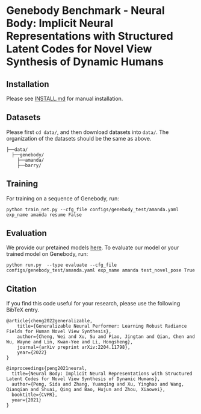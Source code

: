 # Genebody Benchmark - Neural Body: Implicit Neural Representations with Structured Latent Codes for Novel View Synthesis of Dynamic Humans

## Installation

Please see [INSTALL.md](INSTALL.md) for manual installation.

## Datasets
Please first `cd data/`, and then download datasets into `data/`. The organization of the datasets should be the same as above.
```
├──data/
  ├──genebody/
    ├──amanda/
    ├──barry/
```

## Training
For training on a sequence of Genebody, run:
```
python train_net.py --cfg_file configs/genebody_test/amanda.yaml exp_name amanda resume False
```

## Evaluation
We provide our pretained models [here](https://hkustconnect-my.sharepoint.com/:f:/g/personal/wchengad_connect_ust_hk/EvajPkSOLxtOrnzbTTiJ8KkB8qFzUwG6Y_guPMfMLElHOg?e=kJtl61). To evaluate our model or your trained model on Genebody, run:

```
python run.py  --type evaluate --cfg_file configs/genebody_test/amanda.yaml exp_name amanda test_novel_pose True
```

## Citation

If you find this code useful for your research, please use the following BibTeX entry.

```
@article{cheng2022generalizable,
    title={Generalizable Neural Performer: Learning Robust Radiance Fields for Human Novel View Synthesis},
    author={Cheng, Wei and Xu, Su and Piao, Jingtan and Qian, Chen and Wu, Wayne and Lin, Kwan-Yee and Li, Hongsheng},
    journal={arXiv preprint arXiv:2204.11798},
    year={2022}
}

@inproceedings{peng2021neural,
  title={Neural Body: Implicit Neural Representations with Structured Latent Codes for Novel View Synthesis of Dynamic Humans},
  author={Peng, Sida and Zhang, Yuanqing and Xu, Yinghao and Wang, Qianqian and Shuai, Qing and Bao, Hujun and Zhou, Xiaowei},
  booktitle={CVPR},
  year={2021}
}
```

